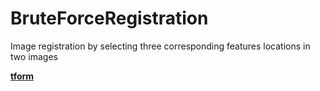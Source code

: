 # BruteForceRegistration
Image registration by selecting three corresponding features locations in two images

[**tform**](https://www.mathworks.com/help/images/ref/fitgeotrans.html)
